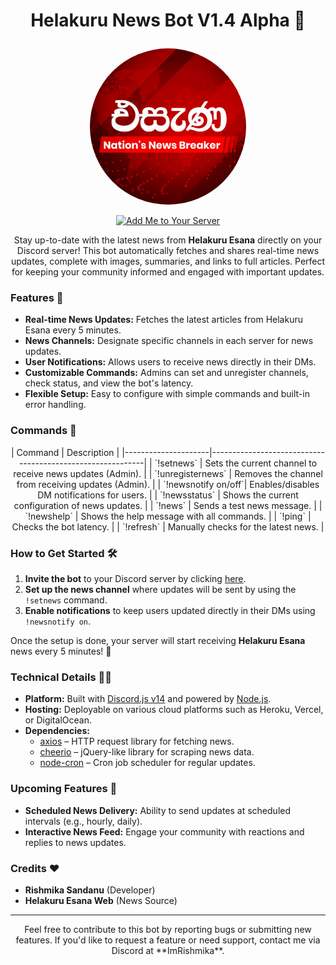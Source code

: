 # <p align="center">Helakuru News Bot V1.4 Alpha 📢</p>

<p align="center">
  <img src="logo.jpg" alt="Helakuru News Bot Logo" width="250" height="250" style="border-radius: 50%;" />
</p>

<p align="center">
  <a href="https://discord.com/oauth2/authorize?client_id=1306259513090769027&permissions=277025392704&integration_type=0&scope=bot">
    <img src="https://img.shields.io/badge/Add%20Me%20to%20Your%20Server-7289DA?style=for-the-badge&logo=discord&logoColor=white" alt="Add Me to Your Server" />
  </a>
</p>

<p align="center">
  Stay up-to-date with the latest news from <strong>Helakuru Esana</strong> directly on your Discord server! This bot automatically fetches and shares real-time news updates, complete with images, summaries, and links to full articles. Perfect for keeping your community informed and engaged with important updates.
</p>

### Features 🚀

- **Real-time News Updates:** Fetches the latest articles from Helakuru Esana every 5 minutes.
- **News Channels:** Designate specific channels in each server for news updates.
- **User Notifications:** Allows users to receive news directly in their DMs.
- **Customizable Commands:** Admins can set and unregister channels, check status, and view the bot's latency.
- **Flexible Setup:** Easy to configure with simple commands and built-in error handling.

### Commands 📕
<p align="center">
| Command             | Description                                               |
|---------------------|-----------------------------------------------------------|
| `!setnews`          | Sets the current channel to receive news updates (Admin). |
| `!unregisternews`   | Removes the channel from receiving updates (Admin).       |
| `!newsnotify on/off`| Enables/disables DM notifications for users.             |
| `!newsstatus`       | Shows the current configuration of news updates.          |
| `!news`             | Sends a test news message.                                |
| `!newshelp`         | Shows the help message with all commands.                 |
| `!ping`             | Checks the bot latency.                                   |
| `!refresh`          | Manually checks for the latest news.                      |
</p>

### How to Get Started 🛠️

1. **Invite the bot** to your Discord server by clicking [here](https://discord.com/oauth2/authorize?client_id=1306259513090769027&permissions=277025392704&integration_type=0&scope=bot).
2. **Set up the news channel** where updates will be sent by using the `!setnews` command.
3. **Enable notifications** to keep users updated directly in their DMs using `!newsnotify on`.

Once the setup is done, your server will start receiving **Helakuru Esana** news every 5 minutes! 🎉

### Technical Details 🧑‍💻

- **Platform:** Built with [Discord.js v14](https://discord.js.org) and powered by [Node.js](https://nodejs.org).
- **Hosting:** Deployable on various cloud platforms such as Heroku, Vercel, or DigitalOcean.
- **Dependencies:**
  - [axios](https://www.npmjs.com/package/axios) – HTTP request library for fetching news.
  - [cheerio](https://www.npmjs.com/package/cheerio) – jQuery-like library for scraping news data.
  - [node-cron](https://www.npmjs.com/package/node-cron) – Cron job scheduler for regular updates.

### Upcoming Features 🌟

- **Scheduled News Delivery:** Ability to send updates at scheduled intervals (e.g., hourly, daily).
- **Interactive News Feed:** Engage your community with reactions and replies to news updates.

### Credits ❤

- **Rishmika Sandanu** (Developer)
- **Helakuru Esana Web** (News Source)

---

<p align="center">
Feel free to contribute to this bot by reporting bugs or submitting new features. If you'd like to request a feature or need support, contact me via Discord at **ImRishmika**.
</p>
